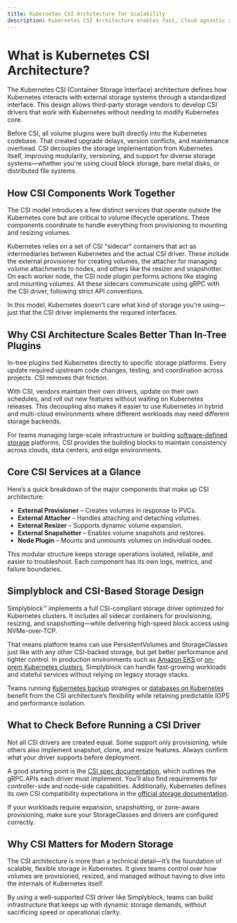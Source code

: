 ```yaml
---
title: Kubernetes CSI Architecture for Scalability
description: Kubernetes CSI Architecture enables fast, cloud-agnostic storage operations via modular drivers and decoupled control flows.
---
```


# What is Kubernetes CSI Architecture?

The Kubernetes CSI (Container Storage Interface) architecture defines how Kubernetes interacts with external storage systems through a standardized interface. This design allows third-party storage vendors to develop CSI drivers that work with Kubernetes without needing to modify Kubernetes core.

Before CSI, all volume plugins were built directly into the Kubernetes codebase. That created upgrade delays, version conflicts, and maintenance overhead. CSI decouples the storage implementation from Kubernetes itself, improving modularity, versioning, and support for diverse storage systems—whether you're using cloud block storage, bare metal disks, or distributed file systems.

## How CSI Components Work Together

The CSI model introduces a few distinct services that operate outside the Kubernetes core but are critical to volume lifecycle operations. These components coordinate to handle everything from provisioning to mounting and resizing volumes.

Kubernetes relies on a set of CSI "sidecar" containers that act as intermediaries between Kubernetes and the actual CSI driver. These include the external provisioner for creating volumes, the attacher for managing volume attachments to nodes, and others like the resizer and snapshotter. On each worker node, the CSI node plugin performs actions like staging and mounting volumes. All these sidecars communicate using gRPC with the CSI driver, following strict API conventions.

In this model, Kubernetes doesn't care what kind of storage you're using—just that the CSI driver implements the required interfaces.

## Why CSI Architecture Scales Better Than In-Tree Plugins

In-tree plugins tied Kubernetes directly to specific storage platforms. Every update required upstream code changes, testing, and coordination across projects. CSI removes that friction.

With CSI, vendors maintain their own drivers, update on their own schedules, and roll out new features without waiting on Kubernetes releases. This decoupling also makes it easier to use Kubernetes in hybrid and multi-cloud environments where different workloads may need different storage backends.

For teams managing large-scale infrastructure or building [software-defined storage](https://www.simplyblock.io/use-cases/software-defined-storage/) platforms, CSI provides the building blocks to maintain consistency across clouds, data centers, and edge environments.

## Core CSI Services at a Glance

Here’s a quick breakdown of the major components that make up CSI architecture:

- **External Provisioner** – Creates volumes in response to PVCs.
- **External Attacher** – Handles attaching and detaching volumes.
- **External Resizer** – Supports dynamic volume expansion.
- **External Snapshotter** – Enables volume snapshots and restores.
- **Node Plugin** – Mounts and unmounts volumes on individual nodes.

This modular structure keeps storage operations isolated, reliable, and easier to troubleshoot. Each component has its own logs, metrics, and failure boundaries.

## Simplyblock and CSI-Based Storage Design

Simplyblock™ implements a full CSI-compliant storage driver optimized for Kubernetes clusters. It includes all sidecar containers for provisioning, resizing, and snapshotting—while delivering high-speed block access using NVMe-over-TCP.

That means platform teams can use PersistentVolumes and StorageClasses just like with any other CSI-backed storage, but get better performance and tighter control. In production environments such as [Amazon EKS](https://www.simplyblock.io/supported-environments/amazon-eks/) or [on-prem Kubernetes clusters](https://www.simplyblock.io/supported-environments/kubernetes-storage/), Simplyblock can handle fast-growing workloads and stateful services without relying on legacy storage stacks.

Teams running [Kubernetes backup](https://www.simplyblock.io/use-cases/kubernetes-backup/) strategies or [databases on Kubernetes](https://www.simplyblock.io/use-cases/database-on-kubernetes/) benefit from the CSI architecture’s flexibility while retaining predictable IOPS and performance isolation.

## What to Check Before Running a CSI Driver

Not all CSI drivers are created equal. Some support only provisioning, while others also implement snapshot, clone, and resize features. Always confirm what your driver supports before deployment.

A good starting point is the [CSI spec documentation](https://github.com/container-storage-interface/spec), which outlines the gRPC APIs each driver must implement. You’ll also find requirements for controller-side and node-side capabilities. Additionally, Kubernetes defines its own CSI compatibility expectations in the [official storage documentation](https://kubernetes.io/docs/concepts/storage/volumes/#csi).

If your workloads require expansion, snapshotting, or zone-aware provisioning, make sure your StorageClasses and drivers are configured correctly.

## Why CSI Matters for Modern Storage

The CSI architecture is more than a technical detail—it’s the foundation of scalable, flexible storage in Kubernetes. It gives teams control over how volumes are provisioned, resized, and managed without having to dive into the internals of Kubernetes itself.

By using a well-supported CSI driver like Simplyblock, teams can build infrastructure that keeps up with dynamic storage demands, without sacrificing speed or operational clarity.
